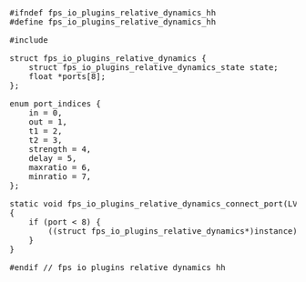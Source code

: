 <pre>
#ifndef fps_io_plugins_relative_dynamics_hh
#define fps_io_plugins_relative_dynamics_hh

#include <lv2.h>

struct fps_io_plugins_relative_dynamics {
    struct fps_io_plugins_relative_dynamics_state state;
    float *ports[8];
};

enum port_indices {
    in = 0,
    out = 1,
    t1 = 2,
    t2 = 3,
    strength = 4,
    delay = 5,
    maxratio = 6,
    minratio = 7,
};

static void fps_io_plugins_relative_dynamics_connect_port(LV2_Handle instance, uint32_t port, void *data_location)
{
    if (port < 8) {
        ((struct fps_io_plugins_relative_dynamics*)instance)->ports[port] = (float*)data_location;
    }
}

#endif // fps_io_plugins_relative_dynamics_hh
</pre>
